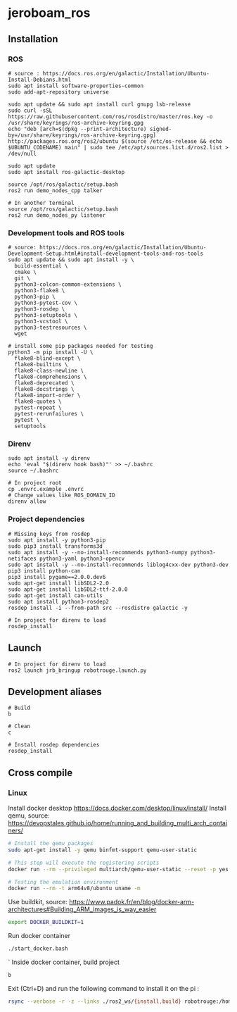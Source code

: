 # jeroboam_ros

## Installation

### ROS

```shell
# source : https://docs.ros.org/en/galactic/Installation/Ubuntu-Install-Debians.html
sudo apt install software-properties-common
sudo add-apt-repository universe

sudo apt update && sudo apt install curl gnupg lsb-release
sudo curl -sSL https://raw.githubusercontent.com/ros/rosdistro/master/ros.key -o /usr/share/keyrings/ros-archive-keyring.gpg
echo "deb [arch=$(dpkg --print-architecture) signed-by=/usr/share/keyrings/ros-archive-keyring.gpg] http://packages.ros.org/ros2/ubuntu $(source /etc/os-release && echo $UBUNTU_CODENAME) main" | sudo tee /etc/apt/sources.list.d/ros2.list > /dev/null

sudo apt update
sudo apt install ros-galactic-desktop

source /opt/ros/galactic/setup.bash
ros2 run demo_nodes_cpp talker

# In another terminal
source /opt/ros/galactic/setup.bash
ros2 run demo_nodes_py listener
```

### Development tools and ROS tools

```shell
# source: https://docs.ros.org/en/galactic/Installation/Ubuntu-Development-Setup.html#install-development-tools-and-ros-tools
sudo apt update && sudo apt install -y \
  build-essential \
  cmake \
  git \
  python3-colcon-common-extensions \
  python3-flake8 \
  python3-pip \
  python3-pytest-cov \
  python3-rosdep \
  python3-setuptools \
  python3-vcstool \
  python3-testresources \
  wget

# install some pip packages needed for testing
python3 -m pip install -U \
  flake8-blind-except \
  flake8-builtins \
  flake8-class-newline \
  flake8-comprehensions \
  flake8-deprecated \
  flake8-docstrings \
  flake8-import-order \
  flake8-quotes \
  pytest-repeat \
  pytest-rerunfailures \
  pytest \
  setuptools
```

### Direnv

```shell
sudo apt install -y direnv
echo 'eval "$(direnv hook bash)"' >> ~/.bashrc
source ~/.bashrc

# In project root
cp .envrc.example .envrc
# Change values like ROS_DOMAIN_ID
direnv allow
```

### Project dependencies

```shell
# Missing keys from rosdep
sudo apt install -y python3-pip
sudo pip3 install transforms3d
sudo apt install -y --no-install-recommends python3-numpy python3-netifaces python3-yaml python3-opencv
sudo apt install -y --no-install-recommends liblog4cxx-dev python3-dev
pip3 install python-can
pip3 install pygame==2.0.0.dev6
sudo apt-get install libSDL2-2.0
sudo apt-get install libSDL2-ttf-2.0.0
sudo apt-get install can-utils
sudo apt install python3-rosdep2
rosdep install -i --from-path src --rosdistro galactic -y

# In project for direnv to load
rosdep_install
```

## Launch

```shell
# In project for direnv to load
ros2 launch jrb_bringup robotrouge.launch.py
```

## Development aliases

```shell
# Build
b

# Clean
c

# Install rosdep dependencies
rosdep_install
```

## Cross compile

### Linux

Install docker desktop https://docs.docker.com/desktop/linux/install/
Install qemu, source: https://devopstales.github.io/home/running_and_building_multi_arch_containers/

```bash
# Install the qemu packages
sudo apt-get install -y qemu binfmt-support qemu-user-static

# This step will execute the registering scripts
docker run --rm --privileged multiarch/qemu-user-static --reset -p yes

# Testing the emulation environment
docker run --rm -t arm64v8/ubuntu uname -m
```

Use buildkit, source: https://www.padok.fr/en/blog/docker-arm-architectures#Building_ARM_images_is_way_easier

```bash
export DOCKER_BUILDKIT=1
```

Run docker container
```bash
./start_docker.bash
```
`
Inside docker container, build project
```bash
b
```

Exit (Ctrl+D) and run the following command to install it on the pi :
```bash
rsync --verbose -r -z --links ./ros2_ws/{install,build} robotrouge:/home/ubuntu/ros2_ws
```
